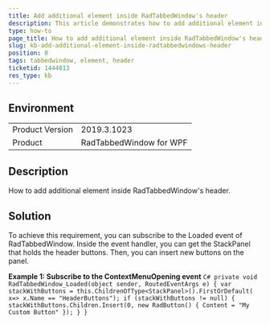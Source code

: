 ```yaml
---
title: Add additional element inside RadTabbedWindow's header
description: This article demonstrates how to add additional element inside RadTabbedWindow's header.
type: how-to
page_title: How to add additional element inside RadTabbedWindow's header
slug: kb-add-additional-element-inside-radtabbedwindows-header
position: 0
tags: tabbedwindow, element, header
ticketid: 1444813
res_type: kb
---
```


## Environment
<table>
	<tbody>
		<tr>
			<td>Product Version</td>
			<td>2019.3.1023</td>
		</tr>
		<tr>
			<td>Product</td>
			<td>RadTabbedWindow for WPF</td>
		</tr>
	</tbody>
</table>


## Description

How to add additional element inside RadTabbedWindow's header.

## Solution

To achieve this requirement, you can subscribe to the Loaded event of RadTabbedWindow. Inside the event handler, you can get the StackPanel that holds the header buttons. Then, you can insert new buttons on the panel.

__Example 1: Subscribe to the ContextMenuOpening event__
    ```C#
        private void RadTabbedWindow_Loaded(object sender, RoutedEventArgs e)
		{
			var stackWithButtons = this.ChildrenOfType<StackPanel>().FirstOrDefault( x=> x.Name == "HeaderButtons");
			if (stackWithButtons != null)
			{
				stackWithButtons.Children.Insert(0, new RadButton() { Content = "My Custom Button" });
			}
		}
    ```